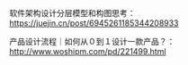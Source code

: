 
软件架构设计分层模型和构图思考：https://juejin.cn/post/6945261185344208933

产品设计流程｜如何从０到１设计一款产品？：http://www.woshipm.com/pd/221499.html

